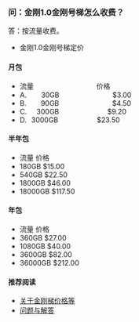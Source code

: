 ### 问：金刚1.0金刚号梯怎么收费？

答：按流量收费。

- 金刚1.0金刚号梯定价




#### 月包
- 流量<font color="White">AAAAAAAAAAAAA</font>价格
- A.<font color="White">AAA</font>30GB<font color="White">AAAAAAAAAAA</font>$3.00
- B.<font color="White">AAA</font>90GB<font color="White">AAAAAAAAAAA</font>$4.50
- C.<font color="White">AA</font>300GB<font color="White">AAAAAAAAAA</font>$9.20
- D.<font color="White">A</font>3000GB<font color="White">AAAAAAAA</font>$23.50

#### 半年包
- 流量          价格
- 180GB        $15.00
- 540GB        $22.50
- 1800GB       $46.00
- 18000GB      $117.50

#### 年包
- 流量          价格
- 360GB        $27.00
- 1080GB       $40.00
- 3600GB       $82.00
- 36000GB      $212.00

#### 推荐阅读
- [关于金刚梯价格等](https://a2zitpro.github.io/web/列表-金刚梯价格)
- [问题与解答](https://a2zitpro.github.io/web/列表-问题与解答)
